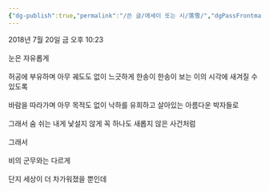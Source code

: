 ```yaml
---
{"dg-publish":true,"permalink":"/쓴 글/에세이 또는 시/落雪/","dgPassFrontmatter":true}
---
```


2018년 7월 20일 금 오후 10:23<br/>
<br/>
눈은 자유롭게<br/>
<br/>
허공에 부유하며 아무 궤도도 없이 느긋하게 한송이 한송이 보는 이의 시각에 새겨질 수 있도록<br/>
<br/>
바람을 따라가며 아무 목적도 없이 낙하를 유희하고 살아있는 아름다운 박자들로<br/>
<br/>
그래서 숨 쉬는 내게 낯설지 않게 꼭 하나도 새롭지 않은 사건처럼<br/>
<br/>
그래서<br/>
<br/>
비의 군무와는 다르게<br/>
<br/>
단지 세상이 더 차가워졌을 뿐인데<br/>
